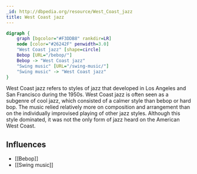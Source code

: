 ```yaml
---
_id: http://dbpedia.org/resource/West_Coast_jazz
title: West Coast jazz
---
```


```dot
digraph {
	graph [bgcolor="#F3DDB8" rankdir=LR]
	node [color="#26242F" penwidth=3.0]
	"West Coast jazz" [shape=circle]
	Bebop [URL="/bebop/"]
	Bebop -> "West Coast jazz"
	"Swing music" [URL="/swing-music/"]
	"Swing music" -> "West Coast jazz"
}
```

West Coast jazz refers to styles of jazz that developed in Los Angeles and San Francisco during the 1950s. West Coast jazz is often seen as a subgenre of cool jazz, which consisted of a calmer style than bebop or hard bop. The music relied relatively more on composition and arrangement than on the individually improvised playing of other jazz styles. Although this style dominated, it was not the only form of jazz heard on the American West Coast.

## Influences

- [[Bebop]]
- [[Swing music]]
